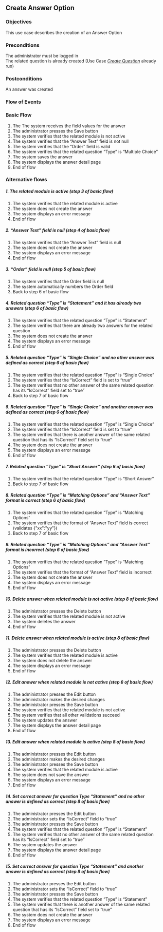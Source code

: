 ## Create Answer Option

### Objectives 
This use case describes the creation of an Answer Option

### Preconditions
The administrator must be logged in  
The related question is already created (Use Case [*Create Question*](https://github.com/FieloIncentiveAutomation/fieloelr/blob/feature/elrbackend/doc/UC-ELR-0005-Create%20Question.md) already run)

### Postconditions
An answer was created

### Flow of Events

### Basic Flow
   1. The The system receives the field values for the answer
   2. The administrator presses the Save button
   3. The system verifies that the related module is not active
   4. The system verifies that the “Answer Text” field is not null
   5. The system verifies that the “Order” field is valid
   6. The system verifies that the related question “Type” is “Multiple Choice”
   7. The system saves the answer
   8. The system displays the answer detail page
   9. End of flow

### Alternative flows

##### 1. The related module is active (step 3 of basic flow)
   1. The system verifies that the related module is active
   2. The system does not create the answer
   3. The system displays an error message
   4. End of flow

##### 2. “Answer Text” field is null (step 4 of basic flow)
   1. The system verifies that the “Answer Text” field is null
   2. The system does not create the answer
   3. The system displays an error message
   4. End of flow

##### 3. “Order” field is null (step 5 of basic flow)
   1. The system verifies that the Order field is null
   2. The system automatically numbers the Order field
   3. Back to step 6 of basic flow

##### 4. Related question “Type” is “Statement” and it has already two answers (step 6 of basic flow)
   1. The system verifies that the related question “Type” is “Statement”
   2. The system verifies that there are already two answers for the related question
   2. The system does not create the answer
   3. The system displays an error message
   4. End of flow

##### 5. Related question “Type” is “Single Choice” and no other answer was defined as correct (step 6 of basic flow)
   1. The system verifies that the related question “Type” is “Single Choice”
   2. The system verifies that the “IsCorrect” field is set to “true”
   3. The system verifies that no other answer of the same related question has its “IsCorrect” field set to “true”
   4. Back to step 7 of basic flow
   
##### 6. Related question “Type” is “Single Choice” and another answer was defined as correct (step 6 of basic flow)
   1. The system verifies that the related question “Type” is “Single Choice”
   2. The system verifies that the “IsCorrect” field is set to “true”
   3. The system verifies that there is another answer of the same related question that has its “IsCorrect” field set to “true”
   4. The system does not create the answer
   5. The system displays an error message
   6. End of flow

##### 7. Related question “Type” is “Short Answer” (step 6 of basic flow)
   1. The system verifies that the related question “Type” is “Short Answer”
   2. Back to step 7 of basic flow

##### 8. Related question “Type” is “Matching Options” and “Answer Text” format is correct (step 6 of basic flow)
   1. The system verifies that the related question “Type” is “Matching Options”
   2. The system verifies that the format of “Answer Text” field is correct (validates {"xx":"yy"})
   3. Back to step 7 of basic flow

##### 9. Related question “Type” is “Matching Options” and “Answer Text” format is incorrect (step 6 of basic flow)
   1. The system verifies that the related question “Type” is “Matching Options”
   2. The system verifies that the format of “Answer Text” field is incorrect
   3. The system does not create the answer
   4. The system displays an error message
   5. End of flow

##### 10. Delete answer when related module is not active (step 8 of basic flow)
   1. The administrator presses the Delete button
   2. The system verifies that the related module is not active
   3. The system deletes the answer
   4. End of flow

##### 11. Delete answer when related module is active (step 8 of basic flow)
   1. The administrator presses the Delete button
   2. The system verifies that the related module is active
   3. The system does not delete the answer
   4. The system displays an error message
   5. End of flow

##### 12. Edit answer when related module is not active (step 8 of basic flow)
   1. The administrator presses the Edit button
   2. The administrator makes the desired changes 
   3. The administrator presses the Save button
   4. The system verifies that the related module is not active
   5. The system verifies that all other validations succeed
   6. The system updates the answer
   7. The system displays the answer detail page
   8. End of flow

##### 13. Edit answer when related module is active (step 8 of basic flow)
   1. The administrator presses the Edit button
   2. The administrator makes the desired changes 
   3. The administrator presses the Save button
   4. The system verifies that the related module is active
   5. The system does not save the answer
   6. The system displays an error message
   7. End of flow
   
##### 14. Set correct answer for question Type “Statement” and no other answer is defined as correct (step 8 of basic flow)
   1. The administrator presses the Edit button
   2. The administrator sets the “IsCorrect” field to “true”
   3. The administrator presses the Save button
   4. The system verifies that the related question “Type” is “Statement”
   5. The system verifies that no other answer of the same related question has its “IsCorrect” field set to “true”
   6. The system updates the answer
   7. The system displays the answer detail page
   8. End of flow

##### 15. Set correct answer for question Type “Statement” and another answer is defined as correct (step 8 of basic flow)
   1. The administrator presses the Edit button
   2. The administrator sets the “IsCorrect” field to “true”
   3. The administrator presses the Save button
   4. The system verifies that the related question “Type” is “Statement”
   5. The system verifies that there is another answer of the same related question that has its “IsCorrect” field set to “true”
   6. The system does not create the answer
   7. The system displays an error message
   8. End of flow
